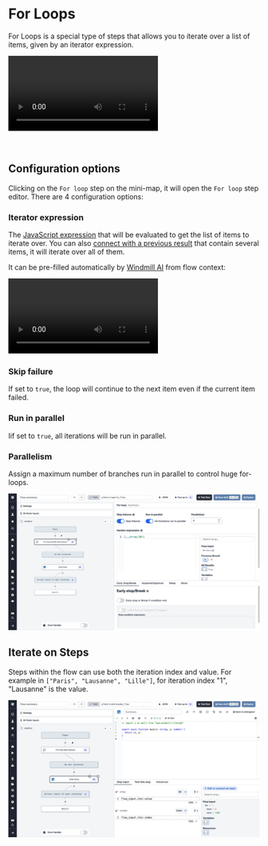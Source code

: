 # For Loops

For Loops is a special type of steps that allows you to iterate over a list of items, given by an iterator expression.

<video
    className="border-2 rounded-xl object-cover w-full h-full dark:border-gray-800"
    autoPlay
    loop
    controls
    id="main-video"
    src="/videos/flow-loop.mp4"
/>

<br/>

## Configuration options

Clicking on the `For loop` step on the mini-map, it will open the `For loop` step editor.
There are 4 configuration options:

### Iterator expression

The [JavaScript expression](https://developer.mozilla.org/en-US/docs/Web/JavaScript/Guide/Expressions_and_Operators) that will be evaluated to get the list of items to iterate over. You can also [connect with a previous result](./16_architecture.mdx) that contain several items, it will iterate over all of them.

It can be pre-filled automatically by [Windmill AI](../core_concepts/22_ai_generation/index.mdx) from flow context:

<video
className="border-2 rounded-xl object-cover w-full h-full dark:border-gray-800"
controls
src="/videos/iterator_prefill.mp4"
/>

### Skip failure

If set to `true`, the loop will continue to the next item even if the current item failed.

### Run in parallel

Iif set to `true`, all iterations will be run in parallel.

### Parallelism

Assign a maximum number of branches run in parallel to control huge for-loops.

![For loop step](../assets/flows/flow_for_loop.png.webp "For loop step")

## Iterate on Steps

Steps within the flow can use both the iteration index and value. For example in `["Paris", "Lausanne", "Lille"]`, for iteration index "1", "Lausanne" is the value.

![Iter value & index](../assets/flows/iter_value_index.png.webp "Iter value & index")